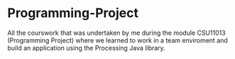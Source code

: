# Programming-Project
All the courswork that was undertaken by me during the module CSU11013 (Programming Project) where we learned to work in a team enviroment and build an application using the Processing Java library.

